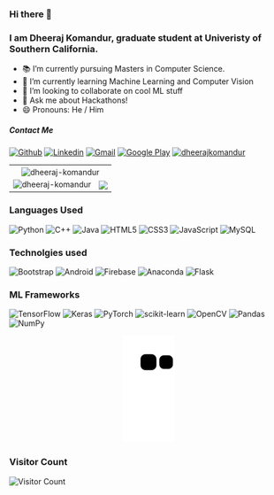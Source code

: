 ### Hi there 👋

### I am Dheeraj Komandur, graduate student at Univeristy of Southern California.

- 📚 I’m currently pursuing Masters in Computer Science.
- 🌱 I’m currently learning Machine Learning and Computer Vision
- 👯 I’m looking to collaborate on cool ML stuff
- 💬 Ask me about Hackathons!
- 😄 Pronouns: He / Him

##### Contact Me
[![Github](https://img.shields.io/badge/-Github-000?&logo=Github&logoColor=white)](https://github.com/dheeraj-komandur)
[![Linkedin](https://img.shields.io/badge/-LinkedIn-blue?&logo=Linkedin&logoColor=white)](https://www.linkedin.com/in/dheeraj-komandur/)
[![Gmail](https://img.shields.io/badge/-Gmail-c14438?&logo=Gmail&logoColor=white)](mailto:dheerajkomandur@gmail.com)
[![Google Play](https://img.shields.io/badge/-Google%20Play-grey?&logo=googleplay&logoColor=white)](https://play.google.com/store/apps/developer?id=CreationDevs&hl=en_IN&gl=US)
[![dheerajkomandur](https://img.shields.io/badge/dheerajkomandur-.com-blue)](https://www.dheerajkomandur.com/)


 <table border = "0">
 <tr>
   <td colspan="2" align="center">
     <img align = "center" src="https://github-readme-stats.vercel.app/api/top-langs/?username=dheeraj-komandur&layout=compact&hide=html&theme=tokyonight" alt="dheeraj-komandur" />
   </td>
  </tr>
  <tr>
    <td>
 <img src="https://github-readme-stats.vercel.app/api?username=dheeraj-komandur&show_icons=true&theme=tokyonight" alt="dheeraj-komandur" />
   </td>
    
    
   <td>  
    
  
 <img align="center" src="https://github-readme-streak-stats.herokuapp.com/?user=dheeraj-komandur&theme=tokyonight" />
     </td>
      </tr>
  </table>
  
### Languages Used
![Python](https://img.shields.io/badge/python-3670A0?style=for-the-badge&logo=python&logoColor=ffdd54)
![C++](https://img.shields.io/badge/c++-%2300599C.svg?style=for-the-badge&logo=c%2B%2B&logoColor=white)
![Java](https://img.shields.io/badge/java-%23ED8B00.svg?style=for-the-badge&logo=java&logoColor=white)
![HTML5](https://img.shields.io/badge/html5-%23E34F26.svg?style=for-the-badge&logo=html5&logoColor=white)
![CSS3](https://img.shields.io/badge/css3-%231572B6.svg?style=for-the-badge&logo=css3&logoColor=white)
![JavaScript](https://img.shields.io/badge/javascript-%23323330.svg?style=for-the-badge&logo=javascript&logoColor=%23F7DF1E)
![MySQL](https://img.shields.io/badge/mysql-%2300f.svg?style=for-the-badge&logo=mysql&logoColor=white)

### Technolgies used
![Bootstrap](https://img.shields.io/badge/bootstrap-%23563D7C.svg?style=for-the-badge&logo=bootstrap&logoColor=white)
![Android](https://img.shields.io/badge/Android-3DDC84?style=for-the-badge&logo=android&logoColor=white)
![Firebase](https://img.shields.io/badge/firebase-%23039BE5.svg?style=for-the-badge&logo=firebase)
![Anaconda](https://img.shields.io/badge/Anaconda-%2344A833.svg?style=for-the-badge&logo=anaconda&logoColor=white)
![Flask](https://img.shields.io/badge/flask-%23000.svg?style=for-the-badge&logo=flask&logoColor=white)

### ML Frameworks
![TensorFlow](https://img.shields.io/badge/TensorFlow-%23FF6F00.svg?style=for-the-badge&logo=TensorFlow&logoColor=white)
![Keras](https://img.shields.io/badge/Keras-%23D00000.svg?style=for-the-badge&logo=Keras&logoColor=white)
![PyTorch](https://img.shields.io/badge/PyTorch-%23EE4C2C.svg?style=for-the-badge&logo=PyTorch&logoColor=white)
![scikit-learn](https://img.shields.io/badge/scikit--learn-%23F7931E.svg?style=for-the-badge&logo=scikit-learn&logoColor=white)
![OpenCV](https://img.shields.io/badge/opencv-%23white.svg?style=for-the-badge&logo=opencv&logoColor=white)
![Pandas](https://img.shields.io/badge/pandas-%23150458.svg?style=for-the-badge&logo=pandas&logoColor=white)
![NumPy](https://img.shields.io/badge/numpy-%23013243.svg?style=for-the-badge&logo=numpy&logoColor=white)

<p align="center">
  <img src="https://github.com/dheeraj-komandur/dheeraj-komandur/raw/output/github-contribution-grid-snake.svg" alt="snake"></center>
</p>

### Visitor Count

![Visitor Count](https://profile-counter.glitch.me/{dheeraj-komandur}/count.svg)
